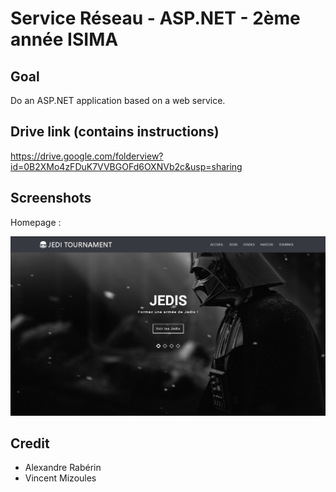 # Service Réseau - ASP.NET - 2ème année ISIMA

## Goal

Do an ASP.NET application based on a web service.

## Drive link (contains instructions)

https://drive.google.com/folderview?id=0B2XMo4zFDuK7VVBGOFd6OXNVb2c&usp=sharing

## Screenshots

Homepage :

![Screenshot Accueil](/JediWebSiteApplication/screenshot1.jpg?raw=true "Accueil")

## Credit

  - Alexandre Rabérin
  - Vincent Mizoules